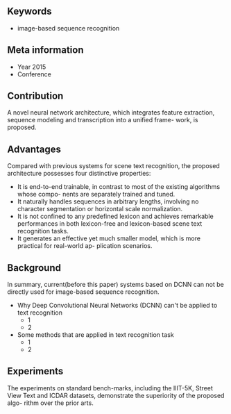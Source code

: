 ## Keywords

- image-based sequence recognition 

## Meta information

- Year 2015
- Conference 

## Contribution 

A novel neural network architecture, which integrates feature extraction, sequence modeling and transcription into a unified frame- work, is proposed. 

## Advantages

Compared with previous systems for scene text recognition, the proposed architecture possesses four distinctive properties:

- It is end-to-end trainable, in contrast to most of the existing algorithms whose compo- nents are separately trained and tuned.
- It naturally handles sequences in arbitrary lengths, involving no character segmentation or horizontal scale normalization.
- It is not confined to any predefined lexicon and achieves remarkable performances in both lexicon-free and lexicon-based scene text recognition tasks.
- It generates an effective yet much smaller model, which is more practical for real-world ap- plication scenarios.

## Background

In summary, current(before this paper) systems based on DCNN can not be directly used for image-based sequence recognition. 

- Why Deep Convolutional Neural Networks (DCNN) can't be applied to text recognition
  - 1
  - 2
- Some methods that are applied in text recognition task
  - 1
  - 2

## Experiments

The experiments on standard bench-marks, including the IIIT-5K, Street View Text and ICDAR datasets, demonstrate the superiority of the proposed algo- rithm over the prior arts. 